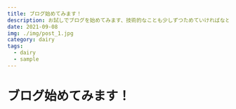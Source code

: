 ```yaml
---
title: ブログ始めてみます！
description: お試しでブログを始めてみます、技術的なことも少しずつためていければなと思っております。
date: 2021-09-08
img: ./img/post_1.jpg
category: dairy
tags:
  - dairy
  - sample
---
```


# ブログ始めてみます！

